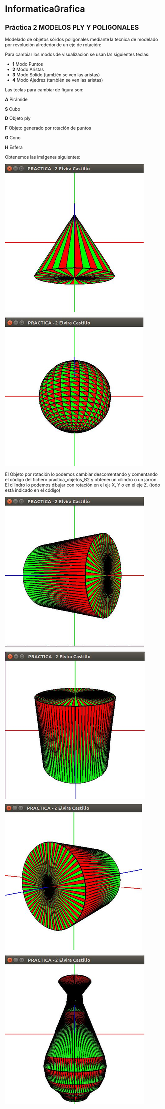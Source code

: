 # InformaticaGrafica

## Práctica 2 MODELOS PLY Y POLIGONALES

Modelado de objetos sólidos poligonales mediante la tecnica de modelado por revolución alrededor de un eje de rotación:

Para cambiar los modos de visualizacion se usan las siguientes teclas:
 
- **1** Modo Puntos
- **2** Modo Aristas
- **3** Modo Solido (también se ven las aristas)
- **4** Modo Ajedrez (también se ven las aristas)

Las teclas para cambiar de figura son:

**A** Pirámide

**S** Cubo

**D** Objeto ply

**F** Objeto generado por rotación de puntos

**G** Cono

**H** Esfera

Obtenemos las imágenes siguientes:

![Imagen](https://github.com/layoel/InformaticaGrafica/blob/master/imagenes/p2cono.JPG)

![Imagen](https://github.com/layoel/InformaticaGrafica/blob/master/imagenes/p2esfera.JPG)

El Objeto por rotación lo podemos cambiar descomentando y comentando el código del fichero practica_objetos_B2 y obtener un cilindro o un jarron. El cilindro lo podemos dibujar con rotación en el eje X, Y o en el eje Z. (todo está indicado en el código)

![Imagen](https://github.com/layoel/InformaticaGrafica/blob/master/imagenes/p2cX.JPG)

![Imagen](https://github.com/layoel/InformaticaGrafica/blob/master/imagenes/p2cY.JPG)

![Imagen](https://github.com/layoel/InformaticaGrafica/blob/master/imagenes/p2cZ.JPG)

![Imagen](https://github.com/layoel/InformaticaGrafica/blob/master/imagenes/p2J.JPG)
